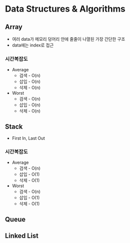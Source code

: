 # Data Structures & Algorithms

## Array

- 여러 data가 메모리 덩어리 안에 줄줄이 나열된 가장 간단한 구조
- data에는 index로 접근

### 시간복잡도

* Average
    * 검색 - O(n)
    * 삽입 - O(n)
    * 삭제 - O(n)
* Worst
    * 검색 - O(n)
    * 삽입 - O(n)
    * 삭제 - O(n)

## Stack

- First In, Last Out

### 시간복잡도

* Average
    * 검색 - O(n)
    * 삽입 - O(1)
    * 삭제 - O(1)
* Worst
    * 검색 - O(n)
    * 삽입 - O(1)
    * 삭제 - O(1)

## Queue

## Linked List
